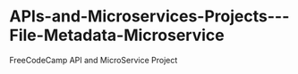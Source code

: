 # APIs-and-Microservices-Projects---File-Metadata-Microservice
FreeCodeCamp API and MicroService Project
